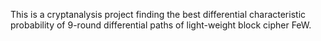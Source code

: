 This is a cryptanalysis project finding the best differential characteristic probability of 9-round differential paths of light-weight block cipher FeW.
